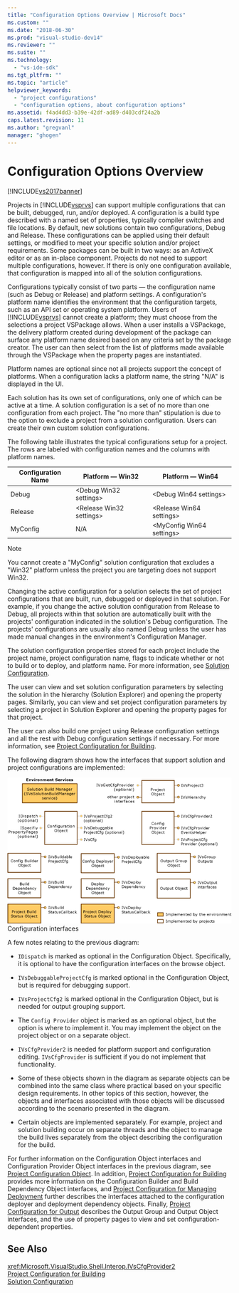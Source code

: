 ```yaml
---
title: "Configuration Options Overview | Microsoft Docs"
ms.custom: ""
ms.date: "2018-06-30"
ms.prod: "visual-studio-dev14"
ms.reviewer: ""
ms.suite: ""
ms.technology: 
  - "vs-ide-sdk"
ms.tgt_pltfrm: ""
ms.topic: "article"
helpviewer_keywords: 
  - "project configurations"
  - "configuration options, about configuration options"
ms.assetid: f4ad4dd3-b39e-42df-ad89-d403cdf24a2b
caps.latest.revision: 11
ms.author: "gregvanl"
manager: "ghogen"
---
```

# Configuration Options Overview
[!INCLUDE[vs2017banner](../../includes/vs2017banner.md)]

Projects in [!INCLUDE[vsprvs](../../includes/vsprvs-md.md)] can support multiple configurations that can be built, debugged, run, and/or deployed. A configuration is a build type described with a named set of properties, typically compiler switches and file locations. By default, new solutions contain two configurations, Debug and Release. These configurations can be applied using their default settings, or modified to meet your specific solution and/or project requirements. Some packages can be built in two ways: as an ActiveX editor or as an in-place component. Projects do not need to support multiple configurations, however. If there is only one configuration available, that configuration is mapped into all of the solution configurations.  
  
 Configurations typically consist of two parts — the configuration name (such as Debug or Release) and platform settings. A configuration's platform name identifies the environment that the configuration targets, such as an API set or operating system platform. Users of [!INCLUDE[vsprvs](../../includes/vsprvs-md.md)] cannot create a platform; they must choose from the selections a project VSPackage allows. When a user installs a VSPackage, the delivery platform created during development of the package can surface any platform name desired based on any criteria set by the package creator. The user can then select from the list of platforms made available through the VSPackage when the property pages are instantiated.  
  
 Platform names are optional since not all projects support the concept of platforms. When a configuration lacks a platform name, the string "N/A" is displayed in the UI.  
  
 Each solution has its own set of configurations, only one of which can be active at a time. A solution configuration is a set of no more than one configuration from each project. The "no more than" stipulation is due to the option to exclude a project from a solution configuration. Users can create their own custom solution configurations.  
  
 The following table illustrates the typical configurations setup for a project. The rows are labeled with configuration names and the columns with platform names.  
  
|Configuration Name|Platform — Win32|Platform — Win64|  
|------------------------|----------------------|----------------------|  
|Debug|\<Debug Win32 settings>|\<Debug Win64 settings>|  
|Release|\<Release Win32 settings>|\<Release Win64 settings>|  
|MyConfig|N/A|\<MyConfig Win64 settings>|  
  
> [!NOTE]
>  You cannot create a "MyConfig" solution configuration that excludes a "Win32" platform unless the project you are targeting does not support Win32.  
  
 Changing the active configuration for a solution selects the set of project configurations that are built, run, debugged or deployed in that solution. For example, if you change the active solution configuration from Release to Debug, all projects within that solution are automatically built with the projects' configuration indicated in the solution's Debug configuration. The projects' configurations are usually also named Debug unless the user has made manual changes in the environment's Configuration Manager.  
  
 The solution configuration properties stored for each project include the project name, project configuration name, flags to indicate whether or not to build or to deploy, and platform name. For more information, see [Solution Configuration](../../extensibility/internals/solution-configuration.md).  
  
 The user can view and set solution configuration parameters by selecting the solution in the hierarchy (Solution Explorer) and opening the property pages. Similarly, you can view and set project configuration parameters by selecting a project in Solution Explorer and opening the property pages for that project.  
  
 The user can also build one project using Release configuration settings and all the rest with Debug configuration settings if necessary. For more information, see [Project Configuration for Building](../../extensibility/internals/project-configuration-for-building.md).  
  
 The following diagram shows how the interfaces that support solution and project configurations are implemented:  
  
 ![Configuration Interfaces graphic](../../extensibility/internals/media/vsconfiginterfaces.gif "vsConfigInterfaces")  
Configuration interfaces  
  
 A few notes relating to the previous diagram:  
  
-   `IDispatch` is marked as optional in the Configuration Object. Specifically, it is optional to have the configuration interfaces on the browse object.  
  
-   `IVsDebuggableProjectCfg` is marked optional in the Configuration Object, but is required for debugging support.  
  
-   `IVsProjectCfg2` is marked optional in the Configuration Object, but is needed for output grouping support.  
  
-   The `Config Provider` object is marked as an optional object, but the option is where to implement it. You may implement the object on the project object or on a separate object.  
  
-   `IVsCfgProvider2` is needed for platform support and configuration editing. `IVsCfgProvider` is sufficient if you do not implement that functionality.  
  
-   Some of these objects shown in the diagram as separate objects can be combined into the same class where practical based on your specific design requirements. In other topics of this section, however, the objects and interfaces associated with those objects will be discussed according to the scenario presented in the diagram.  
  
-   Certain objects are implemented separately. For example, project and solution building occur on separate threads and the object to manage the build lives separately from the object describing the configuration for the build.  
  
 For further information on the Configuration Object interfaces and Configuration Provider Object interfaces in the previous diagram, see [Project Configuration Object](../../extensibility/internals/project-configuration-object.md). In addition, [Project Configuration for Building](../../extensibility/internals/project-configuration-for-building.md) provides more information on the Configuration Builder and Build Dependency Object interfaces, and [Project Configuration for Managing Deployment](../../extensibility/internals/project-configuration-for-managing-deployment.md) further describes the interfaces attached to the configuration deployer and deployment dependency objects. Finally, [Project Configuration for Output](../../extensibility/internals/project-configuration-for-output.md) describes the Output Group and Output Object interfaces, and the use of property pages to view and set configuration-dependent properties.  
  
## See Also  
 <xref:Microsoft.VisualStudio.Shell.Interop.IVsCfgProvider2>   
 [Project Configuration for Building](../../extensibility/internals/project-configuration-for-building.md)   
 [Solution Configuration](../../extensibility/internals/solution-configuration.md)


